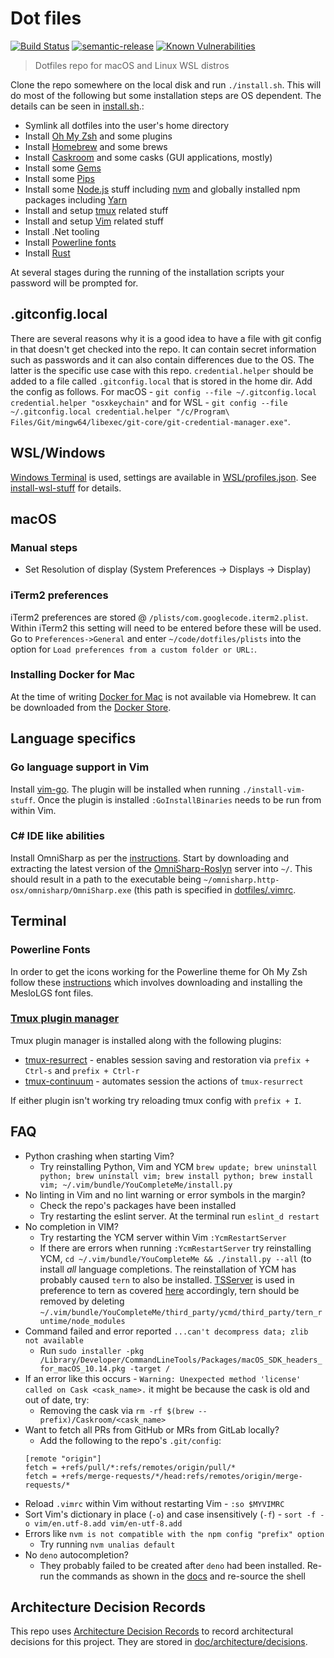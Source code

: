 # Dot files

[![Build Status](https://github.com/st3v3nhunt/dotfiles/workflows/CI/badge.svg)](https://github.com/st3v3nhunt/dotfiles/actions?workflow=CI)
[![semantic-release](https://img.shields.io/badge/%20%20%F0%9F%93%A6%F0%9F%9A%80-semantic--release-e10079.svg)](https://github.com/semantic-release/semantic-release)
[![Known Vulnerabilities](https://snyk.io/test/github/DEFRA/ffc-demo-web/badge.svg)](https://snyk.io/test/github/DEFRA/ffc-demo-web)

> Dotfiles repo for macOS and Linux WSL distros

Clone the repo somewhere on the local disk and run `./install.sh`. This will do
most of the following but some installation steps are OS dependent. The details
can be seen in [install.sh](install.sh).:

* Symlink all dotfiles into the user's home directory
* Install [Oh My Zsh](https://ohmyz.sh/) and some plugins
* Install [Homebrew](https://brew.sh/) and some brews
* Install [Caskroom](https://caskroom.github.io/) and some casks (GUI
  applications, mostly)
* Install some [Gems](https://rubygems.org)
* Install some [Pips](https://pypi.org/)
* Install some [Node.js](https://nodejs.org/en/) stuff including
  [nvm](https://github.com/nvm-sh/nvm) and globally installed npm packages
  including [Yarn](https://yarnpkg.com/)
* Install and setup [tmux](https://github.com/tmux/tmux) related stuff
* Install and setup [Vim](https://www.vim.org/) related stuff
* Install .Net tooling
* Install [Powerline fonts](https://github.com/powerline/fonts)
* Install [Rust](https://www.rust-lang.org/)

At several stages during the running of the installation scripts your password
will be prompted for.

## .gitconfig.local

There are several reasons why it is a good idea to have a file with git config
in that doesn't get checked into the repo. It can contain secret information
such as passwords and it can also contain differences due to the OS. The latter
is the specific use case with this repo. `credential.helper` should be added to
a file called `.gitconfig.local` that is stored in the home dir.  Add the
config as follows. For macOS -
`git config --file ~/.gitconfig.local credential.helper "osxkeychain"`
and for WSL -
`git config --file ~/.gitconfig.local credential.helper "/c/Program\ Files/Git/mingw64/libexec/git-core/git-credential-manager.exe"`.

## WSL/Windows

[Windows Terminal](https://github.com/microsoft/terminal/blob/master/doc/user-docs/index.md)
is used, settings are available in [WSL/profiles.json](WSL/profiles.json). See
[install-wsl-stuff](./scripts/install-wsl-stuff.sh) for details.

## macOS

### Manual steps

* Set Resolution of display (System Preferences -> Displays -> Display)

### iTerm2 preferences

iTerm2 preferences are stored @ `/plists/com.googlecode.iterm2.plist`. Within
iTerm2 this setting will need to be entered before these will be used.
Go to `Preferences->General` and enter `~/code/dotfiles/plists` into the option
for `Load preferences from a custom folder or URL:`.

### Installing Docker for Mac

At the time of writing [Docker for Mac](https://www.docker.com/docker-mac) is
not available via Homebrew. It can be downloaded from the
[Docker Store](https://store.docker.com/editions/community/docker-ce-desktop-mac).

## Language specifics

### Go language support in Vim

Install [vim-go](https://github.com/fatih/vim-go).
The plugin will be installed when running `./install-vim-stuff`. Once the
plugin is installed `:GoInstallBinaries` needs to be run from within Vim.

### C# IDE like abilities

Install OmniSharp as per the
[instructions](https://www.omnisharp.net/#portfolioModal-vim). Start by
downloading and extracting the latest version of the
[OmniSharp-Roslyn](https://github.com/OmniSharp/omnisharp-vim#server) server
into `~/`. This should result in a path to the executable being
`~/omnisharp.http-osx/omnisharp/OmniSharp.exe` (this path is specified in
[dotfiles/.vimrc](dotfiles/.vimrc).

## Terminal

### Powerline Fonts

In order to get the icons working for the Powerline theme for Oh My Zsh follow
these
[instructions](https://github.com/romkatv/powerlevel10k#manual-font-installation)
which involves downloading and installing the MesloLGS font files.

### [Tmux plugin manager](https://github.com/tmux-plugins/tpm)

Tmux plugin manager is installed along with the following plugins:
* [tmux-resurrect](https://github.com/tmux-plugins/tmux-resurrect) - enables
  session saving and restoration via `prefix + Ctrl-s` and `prefix + Ctrl-r`
* [tmux-continuum](https://github.com/tmux-plugins/tmux-continuum) - automates
  session the actions of `tmux-resurrect`

If either plugin isn't working try reloading tmux config with `prefix + I`.

## FAQ

* Python crashing when starting Vim?
  * Try reinstalling Python, Vim and YCM `brew update; brew uninstall python;
    brew uninstall vim; brew install python; brew install vim;
    ~/.vim/bundle/YouCompleteMe/install.py`
* No linting in Vim and no lint warning or error symbols in the margin?
  * Check the repo's packages have been installed
  * Try restarting the eslint server. At the terminal run `eslint_d restart`
* No completion in VIM?
  * Try restarting the YCM server within Vim `:YcmRestartServer`
  * If there are errors when running `:YcmRestartServer` try reinstalling YCM,
    `cd ~/.vim/bundle/YouCompleteMe && ./install.py --all` (to install _all_
    language completions. The reinstallation of YCM has probably caused `tern`
    to also be installed.
    [TSServer](https://github.com/Microsoft/TypeScript/tree/master/src/server)
    is used in preference to tern as covered
    [here](https://github.com/ycm-core/YouCompleteMe#javascript-and-typescript-semantic-completion)
    accordingly, tern should be removed by deleting
    `~/.vim/bundle/YouCompleteMe/third_party/ycmd/third_party/tern_runtime/node_modules`
* Command failed and error reported `...can't decompress data; zlib not available`
  * Run `sudo installer -pkg
    /Library/Developer/CommandLineTools/Packages/macOS_SDK_headers_for_macOS_10.14.pkg -target /`
* If an error like this occurs - `Warning: Unexpected method 'license' called
  on Cask <cask_name>.` it might be because the cask is old and out of date, try:
  * Removing the cask via `rm -rf $(brew --prefix)/Caskroom/<cask_name>`
* Want to fetch all PRs from GitHub or MRs from GitLab locally?
  * Add the following to the repo's `.git/config`:
  ```
  [remote "origin"]
  fetch = +refs/pull/*:refs/remotes/origin/pull/*
  fetch = +refs/merge-requests/*/head:refs/remotes/origin/merge-requests/*
  ```
* Reload `.vimrc` within Vim without restarting Vim - `:so $MYVIMRC`
* Sort Vim's dictionary in place (`-o`) and case insensitively (`-f`) -
  `sort -f -o vim/en.utf-8.add vim/en-utf-8.add`
* Errors like `nvm is not compatible with the npm config "prefix" option`
  * Try running `nvm unalias default`
* No `deno` autocompletion?
  * They probably failed to be created after `deno` had been installed. Re-run
    the commands as shown in the
    [docs](https://deno.land/manual/getting_started/setup_your_environment#shell-autocomplete)
    and re-source the shell

## Architecture Decision Records

This repo uses
[Architecture Decision Records](http://thinkrelevance.com/blog/2011/11/15/documenting-architecture-decisions)
to record architectural decisions for this project.
They are stored in [doc/architecture/decisions](doc/architecture/decisions).
